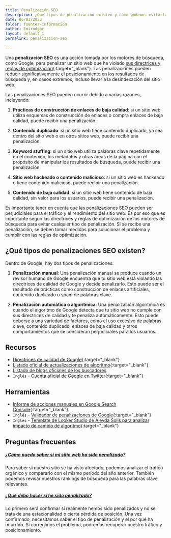 ```yaml
---
title: Penalización SEO
description: ¿Qué tipos de penalización existen y cómo podemos evitarlas?
date: 06/03/2023
folder: fuentes-informacion
author: Emirodgar
layout: default_1
permalink: penalizacion-seo
  
---
```


Una **penalización SEO** es una acción tomada por los motores de búsqueda, como Google, para penalizar un sitio web que ha violado [sus directrices y reglas de optimización](https://support.google.com/publisherpolicies/answer/11035931?hl=es){:target="_blank"}. Las penalizaciones pueden reducir significativamente el posicionamiento en los resultados de búsqueda y, en casos extremos, incluso llevar a la desindexación del sitio web.

Las penalizaciones SEO pueden ocurrir debido a varias razones, incluyendo:

1. **Prácticas de construcción de enlaces de baja calidad**: si un sitio web utiliza esquemas de construcción de enlaces o compra enlaces de baja calidad, puede recibir una penalización.

2. **Contenido duplicado**: si un sitio web tiene contenido duplicado, ya sea dentro del sitio web o en otros sitios web, puede recibir una penalización.

3. **Keyword stuffing**: si un sitio web utiliza palabras clave repetidamente en el contenido, los metadatos y otras áreas de la página con el propósito de manipular los resultados de búsqueda, puede recibir una penalización.

4. **Sitio web hackeado o contenido malicioso**: si un sitio web es hackeado o tiene contenido malicioso, puede recibir una penalización.

5. **Contenido de baja calidad**: si un sitio web tiene contenido de baja calidad, sin valor para los usuarios, puede recibir una penalización.

Es importante tener en cuenta que las penalizaciones SEO pueden ser perjudiciales para el tráfico y el rendimiento del sitio web. Es por eso que es importante seguir las directrices y reglas de optimización de los motores de búsqueda para evitar cualquier tipo de penalización. Si se recibe una penalización, se deben tomar medidas para solucionar el problema y cumplir con las reglas de optimización.

## ¿Qué tipos de penalizaciones SEO existen?

Dentro de Google, hay dos tipos de penalizaciones:

1. **Penalización manual**: Una penalización manual se produce cuando un revisor humano de Google encuentra que tu sitio web está violando las directrices de calidad de Google y decide penalizarlo. Esto puede ser el resultado de prácticas como construcción de enlaces artificiales, contenido duplicado o spam de palabras clave.

2. **Penalización automática o algorítmica**: Una penalización algorítmica es cuando el algoritmo de Google detecta que tu sitio web no cumple con sus directrices de calidad y te penaliza automáticamente. Esto puede deberse a una variedad de factores, como el uso excesivo de palabras clave, contenido duplicado, enlaces de baja calidad y otros comportamientos que se consideran perjudiciales para los usuarios.




<section id="cs_recursos"></section>

## Recursos

- [Directrices de calidad de Google](https://support.google.com/publisherpolicies/answer/11035931?hl=es){:target="_blank"}
- [Listado oficial de actualizaciones de algoritmo](https://developers.google.com/search/updates/ranking?hl=es){:target="_blank"}
- [Listado de blogs oficiales de los buscadores](https://chuletaseo.com/blogs-oficiales)
- `Inglés` - [Cuenta oficial de Google en Twitter](https://twitter.com/searchliaison){:target="_blank"}


<section id="cs_herramientas"></section>

## Herramientas

- [Informe de acciones manuales en Google Search Console](https://support.google.com/webmasters/answer/9044175?hl=es){:target="_blank"}
- `Inglés` - [Validador de penalizaciones de Google](https://fruition.net/google-penalty-checker){:target="_blank"}
- `Inglés` - [Template de Looker Studio de Aleyda Solis para analizar impacto de cambio de algoritmo](https://www.aleydasolis.com/en/search-engine-optimization/google-update-analysis-search-console-data-studio-report-template/){:target="_blank"}


<section id="cs_pr"></section>

## Preguntas frecuentes


<div class="row">
          <div class="col-lg-12">
            <div class="accordion accordion-alterate arrow-right" id="popularTopics">
              <div class="card">
                <div class="card-header" id="heading1">
                  <h5 class="mb-0"> <a href="#" class="collapsed" data-toggle="collapse" data-target="#collapse1" aria-expanded="false" aria-controls="collapse1">¿Cómo puedo saber si mi sitio web ha sido penalizado?</a> </h5>
                </div>
                <div id="collapse1" class="collapse" aria-labelledby="heading1" data-parent="#popularTopics">
                  <div class="card-body">Para saber si nuestro sitio se ha visto afectado, podemos analizar el tráfico orgánico y compararlo con el mismo período del año anterior. También podemos revisar nuestros rankings de búsqueda para las palabras clave relevantes. </div>
                </div>
              </div>
              <div class="card">
                <div class="card-header" id="heading2">
                  <h5 class="mb-0"> <a href="#" class="collapsed" data-toggle="collapse" data-target="#collapse2" aria-expanded="false" aria-controls="collapse2">¿Qué debo hacer si he sido penalizado?</a> </h5>
                </div>
                <div id="collapse2" class="collapse" aria-labelledby="heading2" data-parent="#popularTopics">
                  <div class="card-body"> Lo primero será confirmar si realmente hemos sido penalizados y no se trata de una estacionalidad o cierta pérdida de posición. Una vez confirmado, necesitamos saber el tipo de penalización y el por qué ha ocurrido. Si corregimos el problema, podremos recuperar nuestro tráfico y posicionamiento. </div>
                </div>
              </div>
            </div>
          </div>
        </div>